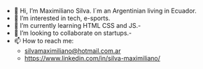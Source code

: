 - 👋 Hi, I’m Maximiliano Silva. I´m an Argentinian living in Ecuador.
- 👀 I’m interested in tech, e-sports. 
- 🌱 I’m currently learning HTML CSS and JS.-
- 💞️ I’m looking to collaborate on startups.-
- 📫 How to reach me:
  - silvamaximiliano@hotmail.com.ar
  - https://www.linkedin.com/in/silva-maximiliano/

<!---
MaxiSilva93/MaxiSilva93 is a ✨ special ✨ repository because its `README.md` (this file) appears on your GitHub profile.
You can click the Preview link to take a look at your changes.
--->
